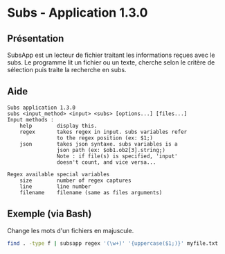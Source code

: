 # Subs - Application 1.3.0

## Présentation

SubsApp est un lecteur de fichier traitant les informations reçues avec le subs. Le programme lit un fichier ou un texte, cherche selon le critère de sélection puis traite la recherche en subs.

## Aide

```
Subs application 1.3.0
subs <input_method> <input> <subs> [options...] [files...]
Input methods :
    help        display this.
    regex       takes regex in input. subs variables refer 
                to the regex position (ex: $1;)
    json        takes json syntaxe. subs variables is a 
                json path (ex: $ob1.ob2[3].string;)
                Note : if file(s) is specified, 'input' 
                doesn't count, and vice versa...

Regex available special variables
    size        number of regex captures
    line        line number
    filename    filename (same as files arguments)
```

## Exemple (via Bash)

Change les mots d'un fichiers en majuscule.
```bash
find . -type f | subsapp regex '(\w+)' '{uppercase($1;)}' myfile.txt
```
